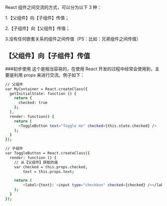 React 组件之间交流的方式，可以分为以下 3 种：

1.【父组件】向【子组件】传值；

2.【子组件】向【父组件】传值；

3.没有任何嵌套关系的组件之间传值（PS：比如：兄弟组件之间传值）

## 【父组件】向【子组件】传值
###初步使用
这个是相当容易的，在使用 React 开发的过程中经常会使用到，主要是利用 props 来进行交流。例子如下：
```bash
// 父组件
var MyContainer = React.createClass({
  getInitialState: function () {
    return {
      checked: true
    };
  },
  render: function() {
    return (
      <ToggleButton text="Toggle me" checked={this.state.checked} />
    );
  }
});

// 子组件
var ToggleButton = React.createClass({
  render: function () {
    // 从【父组件】获取的值
    var checked = this.props.checked,
        text = this.props.text;

    return (
        <label>{text}: <input type="checkbox" checked={checked} /></label>
    );
  }
});
```